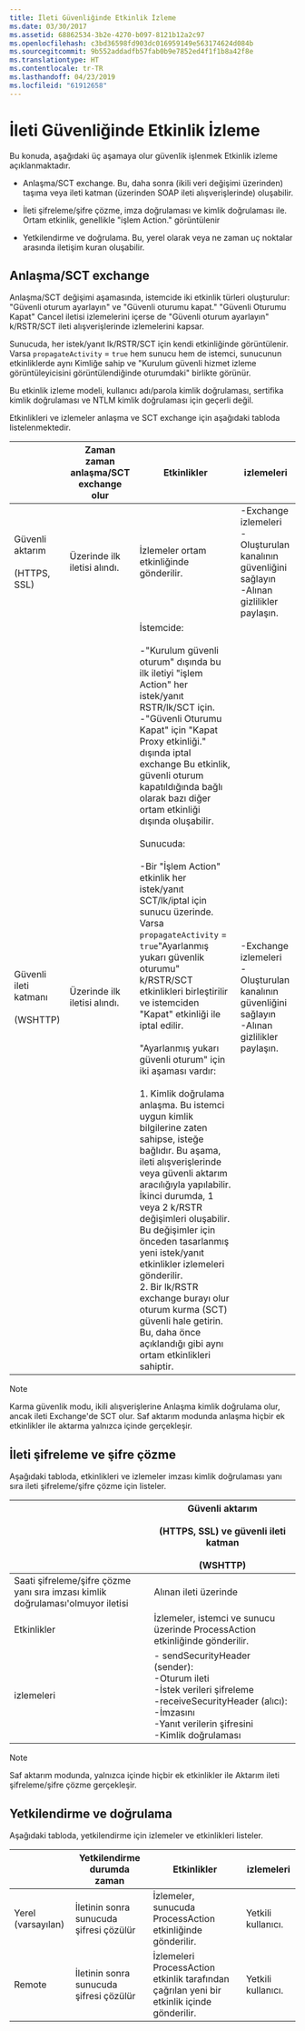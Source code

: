 ```yaml
---
title: İleti Güvenliğinde Etkinlik İzleme
ms.date: 03/30/2017
ms.assetid: 68862534-3b2e-4270-b097-8121b12a2c97
ms.openlocfilehash: c3bd36598fd903dc016959149e563174624d084b
ms.sourcegitcommit: 9b552addadfb57fab0b9e7852ed4f1f1b8a42f8e
ms.translationtype: HT
ms.contentlocale: tr-TR
ms.lasthandoff: 04/23/2019
ms.locfileid: "61912658"
---
```

# <a name="activity-tracing-in-message-security"></a>İleti Güvenliğinde Etkinlik İzleme
Bu konuda, aşağıdaki üç aşamaya olur güvenlik işlenmek Etkinlik izleme açıklanmaktadır.  
  
- Anlaşma/SCT exchange. Bu, daha sonra (ikili veri değişimi üzerinden) taşıma veya ileti katman (üzerinden SOAP ileti alışverişlerinde) oluşabilir.  
  
- İleti şifreleme/şifre çözme, imza doğrulaması ve kimlik doğrulaması ile. Ortam etkinlik, genellikle "işlem Action." görüntülenir  
  
- Yetkilendirme ve doğrulama. Bu, yerel olarak veya ne zaman uç noktalar arasında iletişim kuran oluşabilir.  
  
## <a name="negotiationsct-exchange"></a>Anlaşma/SCT exchange  
 Anlaşma/SCT değişimi aşamasında, istemcide iki etkinlik türleri oluşturulur: "Güvenli oturum ayarlayın" ve "Güvenli oturumu kapat." "Güvenli Oturumu Kapat" Cancel iletisi izlemelerini içerse de "Güvenli oturum ayarlayın" k/RSTR/SCT ileti alışverişlerinde izlemelerini kapsar.  
  
 Sunucuda, her istek/yanıt lk/RSTR/SCT için kendi etkinliğinde görüntülenir. Varsa `propagateActivity` = `true` hem sunucu hem de istemci, sunucunun etkinliklerde aynı Kimliğe sahip ve "Kurulum güvenli hizmet izleme görüntüleyicisini görüntülendiğinde oturumdaki" birlikte görünür.  
  
 Bu etkinlik izleme modeli, kullanıcı adı/parola kimlik doğrulaması, sertifika kimlik doğrulaması ve NTLM kimlik doğrulaması için geçerli değil.  
  
 Etkinlikleri ve izlemeler anlaşma ve SCT exchange için aşağıdaki tabloda listelenmektedir.  
  
||Zaman zaman anlaşma/SCT exchange olur|Etkinlikler|izlemeleri|  
|-|-------------------------------------------------|----------------|------------|  
|Güvenli aktarım<br /><br /> (HTTPS, SSL)|Üzerinde ilk iletisi alındı.|İzlemeler ortam etkinliğinde gönderilir.|-Exchange izlemeleri<br />-Oluşturulan kanalının güvenliğini sağlayın<br />-Alınan gizlilikler paylaşın.|  
|Güvenli ileti katmanı<br /><br /> (WSHTTP)|Üzerinde ilk iletisi alındı.|İstemcide:<br /><br /> -"Kurulum güvenli oturum" dışında bu ilk iletiyi "işlem Action" her istek/yanıt RSTR/lk/SCT için.<br />-"Güvenli Oturumu Kapat" için "Kapat Proxy etkinliği." dışında iptal exchange Bu etkinlik, güvenli oturum kapatıldığında bağlı olarak bazı diğer ortam etkinliği dışında oluşabilir.<br /><br /> Sunucuda:<br /><br /> -Bir "İşlem Action" etkinlik her istek/yanıt SCT/lk/iptal için sunucu üzerinde. Varsa `propagateActivity` = `true`"Ayarlanmış yukarı güvenlik oturumu" k/RSTR/SCT etkinlikleri birleştirilir ve istemciden "Kapat" etkinliği ile iptal edilir.<br /><br /> "Ayarlanmış yukarı güvenli oturum" için iki aşaması vardır:<br /><br /> 1.  Kimlik doğrulama anlaşma. Bu istemci uygun kimlik bilgilerine zaten sahipse, isteğe bağlıdır. Bu aşama, ileti alışverişlerinde veya güvenli aktarım aracılığıyla yapılabilir. İkinci durumda, 1 veya 2 k/RSTR değişimleri oluşabilir. Bu değişimler için önceden tasarlanmış yeni istek/yanıt etkinlikler izlemeleri gönderilir.<br />2.  Bir lk/RSTR exchange burayı olur oturum kurma (SCT) güvenli hale getirin. Bu, daha önce açıklandığı gibi aynı ortam etkinlikleri sahiptir.|-Exchange izlemeleri<br />-Oluşturulan kanalının güvenliğini sağlayın<br />-Alınan gizlilikler paylaşın.|  
  
> [!NOTE]
>  Karma güvenlik modu, ikili alışverişlerine Anlaşma kimlik doğrulama olur, ancak ileti Exchange'de SCT olur. Saf aktarım modunda anlaşma hiçbir ek etkinlikler ile aktarma yalnızca içinde gerçekleşir.  
  
## <a name="message-encryption-and-decryption"></a>İleti şifreleme ve şifre çözme  
 Aşağıdaki tabloda, etkinlikleri ve izlemeler imzası kimlik doğrulaması yanı sıra ileti şifreleme/şifre çözme için listeler.  
  
||Güvenli aktarım<br /><br /> (HTTPS, SSL) ve güvenli ileti katman<br /><br /> (WSHTTP)|  
|-|---------------------------------------------------------------------------------|  
|Saati şifreleme/şifre çözme yanı sıra imzası kimlik doğrulaması'olmuyor iletisi|Alınan ileti üzerinde|  
|Etkinlikler|İzlemeler, istemci ve sunucu üzerinde ProcessAction etkinliğinde gönderilir.|  
|izlemeleri|-   sendSecurityHeader (sender):<br />-Oturum ileti<br />-İstek verileri şifreleme<br />-receiveSecurityHeader (alıcı):<br />-İmzasını<br />-Yanıt verilerin şifresini<br />-Kimlik doğrulaması|  
  
> [!NOTE]
>  Saf aktarım modunda, yalnızca içinde hiçbir ek etkinlikler ile Aktarım ileti şifreleme/şifre çözme gerçekleşir.  
  
## <a name="authorization-and-verification"></a>Yetkilendirme ve doğrulama  
 Aşağıdaki tabloda, yetkilendirme için izlemeler ve etkinlikleri listeler.  
  
||Yetkilendirme durumda zaman|Etkinlikler|izlemeleri|  
|-|-------------------------------------|----------------|------------|  
|Yerel (varsayılan)|İletinin sonra sunucuda şifresi çözülür|İzlemeler, sunucuda ProcessAction etkinliğinde gönderilir.|Yetkili kullanıcı.|  
|Remote|İletinin sonra sunucuda şifresi çözülür|İzlemeleri ProcessAction etkinlik tarafından çağrılan yeni bir etkinlik içinde gönderilir.|Yetkili kullanıcı.|
